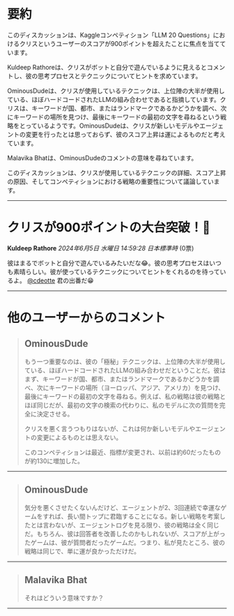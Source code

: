 # 要約 
このディスカッションは、Kaggleコンペティション「LLM 20 Questions」におけるクリスというユーザーのスコアが900ポイントを超えたことに焦点を当てています。

Kuldeep Rathoreは、クリスがボットと自分で遊んでいるように見えるとコメントし、彼の思考プロセスとテクニックについてヒントを求めています。

OminousDudeは、クリスが使用しているテクニックは、上位陣の大半が使用している、ほぼハードコードされたLLMの組み合わせであると指摘しています。クリスは、キーワードが国、都市、またはランドマークであるかどうかを調べ、次にキーワードの場所を見つけ、最後にキーワードの最初の文字を尋ねるという戦略をとっているようです。OminousDudeは、クリスが新しいモデルやエージェントの変更を行ったとは思っておらず、彼のスコア上昇は運によるものだと考えています。

Malavika Bhatは、OminousDudeのコメントの意味を尋ねています。

このディスカッションは、クリスが使用しているテクニックの詳細、スコア上昇の原因、そしてコンペティションにおける戦略の重要性について議論しています。


---
# クリスが900ポイントの大台突破！🤯

**Kuldeep Rathore** *2024年6月5日 水曜日 14:59:28 日本標準時* (0票)

彼はまるでボットと自分で遊んでいるみたいだな😂。彼の思考プロセスはいつも素晴らしい。彼が使っているテクニックについてヒントをくれるのを待っているよ。
[@cdeotte](https://www.kaggle.com/cdeotte) 君の出番だ😁

---
# 他のユーザーからのコメント

> ## OminousDude
> 
> もう一つ重要なのは、彼の「極秘」テクニックは、上位陣の大半が使用している、ほぼハードコードされたLLMの組み合わせだということだ。彼はまず、キーワードが国、都市、またはランドマークであるかどうかを調べ、次にキーワードの場所（ヨーロッパ、アジア、アメリカ）を見つけ、最後にキーワードの最初の文字を尋ねる。例えば、私の戦略は彼の戦略とほぼ同じだが、最初の文字の検索の代わりに、私のモデルに次の質問を完全に決定させる。
> 
> クリスを悪く言うつもりはないが、これは何か新しいモデルやエージェントの変更によるものとは思えない。
> 
> このコンペティションは最近、指標が変更され、以前は約60だったものが約130に増加した。
> 
> 
> 
---
> ## OminousDude
> 
> 気分を悪くさせたくないんだけど、エージェントが2、3回連続で幸運なゲームをすれば、長い間トップに君臨することになる。新しい戦略を考案したとは言わないが、エージェントログを見る限り、彼の戦略は全く同じだ。もちろん、彼は回答者を改善したのかもしれないが、スコアが上がったゲームは、彼が質問者だったゲームだ。つまり、私が見たところ、彼の戦略は同じで、単に運が良かっただけだ。
> 
> 
> 
---
> ## Malavika Bhat
> 
> それはどういう意味ですか？
> 
> 
> 
--- 

